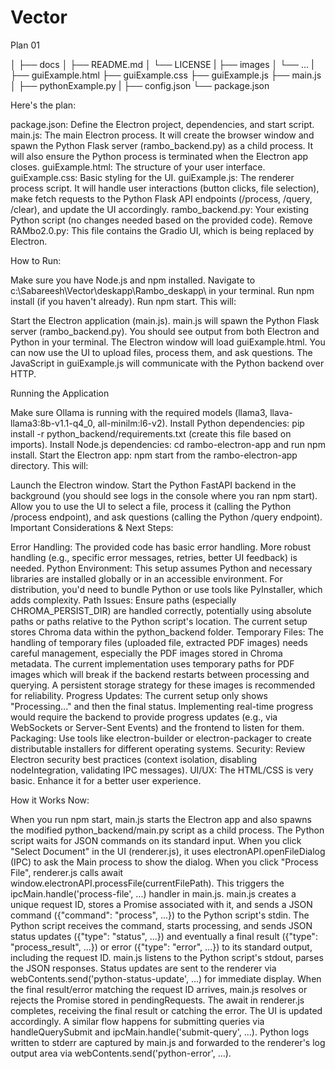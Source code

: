 # Vector
Plan 01

│
├── docs
│   ├── README.md
│   └── LICENSE
|
├── images
│   └── ...
|
├── guiExample.html
├── guiExample.css
├── guiExample.js
├── main.js
│
├── pythonExample.py
|
├── config.json
└── package.json

Here's the plan:

package.json: Define the Electron project, dependencies, and start script.
main.js: The main Electron process. It will create the browser window and spawn the Python Flask server (rambo_backend.py) as a child process. It will also ensure the Python process is terminated when the Electron app closes.
guiExample.html: The structure of your user interface.
guiExample.css: Basic styling for the UI.
guiExample.js: The renderer process script. It will handle user interactions (button clicks, file selection), make fetch requests to the Python Flask API endpoints (/process, /query, /clear), and update the UI accordingly.
rambo_backend.py: Your existing Python script (no changes needed based on the provided code).
Remove RAMbo2.0.py: This file contains the Gradio UI, which is being replaced by Electron.

How to Run:

Make sure you have Node.js and npm installed.
Navigate to c:\Sabareesh\Vector\deskapp\Rambo_deskapp\ in your terminal.
Run npm install (if you haven't already).
Run npm start.
This will:

Start the Electron application (main.js).
main.js will spawn the Python Flask server (rambo_backend.py). You should see output from both Electron and Python in your terminal.
The Electron window will load guiExample.html.
You can now use the UI to upload files, process them, and ask questions. The JavaScript in guiExample.js will communicate with the Python backend over HTTP.


Running the Application

Make sure Ollama is running with the required models (llama3, llava-llama3:8b-v1.1-q4_0, all-minilm:l6-v2).
Install Python dependencies: pip install -r python_backend/requirements.txt (create this file based on imports).
Install Node.js dependencies: cd rambo-electron-app and run npm install.
Start the Electron app: npm start from the rambo-electron-app directory.
This will:

Launch the Electron window.
Start the Python FastAPI backend in the background (you should see logs in the console where you ran npm start).
Allow you to use the UI to select a file, process it (calling the Python /process endpoint), and ask questions (calling the Python /query endpoint).
Important Considerations & Next Steps:

Error Handling: The provided code has basic error handling. More robust handling (e.g., specific error messages, retries, better UI feedback) is needed.
Python Environment: This setup assumes Python and necessary libraries are installed globally or in an accessible environment. For distribution, you'd need to bundle Python or use tools like PyInstaller, which adds complexity.
Path Issues: Ensure paths (especially CHROMA_PERSIST_DIR) are handled correctly, potentially using absolute paths or paths relative to the Python script's location. The current setup stores Chroma data within the python_backend folder.
Temporary Files: The handling of temporary files (uploaded file, extracted PDF images) needs careful management, especially the PDF images stored in Chroma metadata. The current implementation uses temporary paths for PDF images which will break if the backend restarts between processing and querying. A persistent storage strategy for these images is recommended for reliability.
Progress Updates: The current setup only shows "Processing..." and then the final status. Implementing real-time progress would require the backend to provide progress updates (e.g., via WebSockets or Server-Sent Events) and the frontend to listen for them.
Packaging: Use tools like electron-builder or electron-packager to create distributable installers for different operating systems.
Security: Review Electron security best practices (context isolation, disabling nodeIntegration, validating IPC messages).
UI/UX: The HTML/CSS is very basic. Enhance it for a better user experience.

How it Works Now:

When you run npm start, main.js starts the Electron app and also spawns the modified python_backend/main.py script as a child process.
The Python script waits for JSON commands on its standard input.
When you click "Select Document" in the UI (renderer.js), it uses electronAPI.openFileDialog (IPC) to ask the Main process to show the dialog.
When you click "Process File", renderer.js calls await window.electronAPI.processFile(currentFilePath).
This triggers the ipcMain.handle('process-file', ...) handler in main.js.
main.js creates a unique request ID, stores a Promise associated with it, and sends a JSON command ({"command": "process", ...}) to the Python script's stdin.
The Python script receives the command, starts processing, and sends JSON status updates ({"type": "status", ...}) and eventually a final result ({"type": "process_result", ...}) or error ({"type": "error", ...}) to its standard output, including the request ID.
main.js listens to the Python script's stdout, parses the JSON responses.
Status updates are sent to the renderer via webContents.send('python-status-update', ...) for immediate display.
When the final result/error matching the request ID arrives, main.js resolves or rejects the Promise stored in pendingRequests.
The await in renderer.js completes, receiving the final result or catching the error. The UI is updated accordingly.
A similar flow happens for submitting queries via handleQuerySubmit and ipcMain.handle('submit-query', ...).
Python logs written to stderr are captured by main.js and forwarded to the renderer's log output area via webContents.send('python-error', ...).
